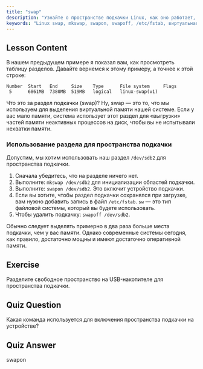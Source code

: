 ```yaml
---
title: "swap"
description: "Узнайте о пространстве подкачки Linux, как оно работает, и как создавать и управлять разделами подкачки. Оптимизируйте использование памяти вашей системы с помощью этого руководства!"
keywords: "Linux swap, mkswap, swapon, swapoff, /etc/fstab, виртуальная память, Linux для начинающих, руководство по Linux"
---
```


## Lesson Content

В нашем предыдущем примере я показал вам, как просмотреть таблицу разделов. Давайте вернемся к этому примеру, а точнее к этой строке:

```
Number  Start   End     Size    Type      File system     Flags
 5      6861MB  7380MB  519MB   logical   linux-swap(v1)
```

Что это за раздел подкачки (swap)? Ну, swap — это то, что мы используем для выделения виртуальной памяти нашей системе. Если у вас мало памяти, система использует этот раздел для «выгрузки» частей памяти неактивных процессов на диск, чтобы вы не испытывали нехватки памяти.

### Использование раздела для пространства подкачки

Допустим, мы хотим использовать наш раздел `/dev/sdb2` для пространства подкачки.

1. Сначала убедитесь, что на разделе ничего нет.
2. Выполните: `mkswap /dev/sdb2` для инициализации областей подкачки.
3. Выполните: `swapon /dev/sdb2`. Это включит устройство подкачки.
4. Если вы хотите, чтобы раздел подкачки сохранялся при загрузке, вам нужно добавить запись в файл `/etc/fstab`. `sw` — это тип файловой системы, который вы будете использовать.
5. Чтобы удалить подкачку: `swapoff /dev/sdb2`.

Обычно следует выделять примерно в два раза больше места подкачки, чем у вас памяти. Однако современные системы сегодня, как правило, достаточно мощны и имеют достаточно оперативной памяти.

## Exercise

Разделите свободное пространство на USB-накопителе для пространства подкачки.

## Quiz Question

Какая команда используется для включения пространства подкачки на устройстве?

## Quiz Answer

swapon
